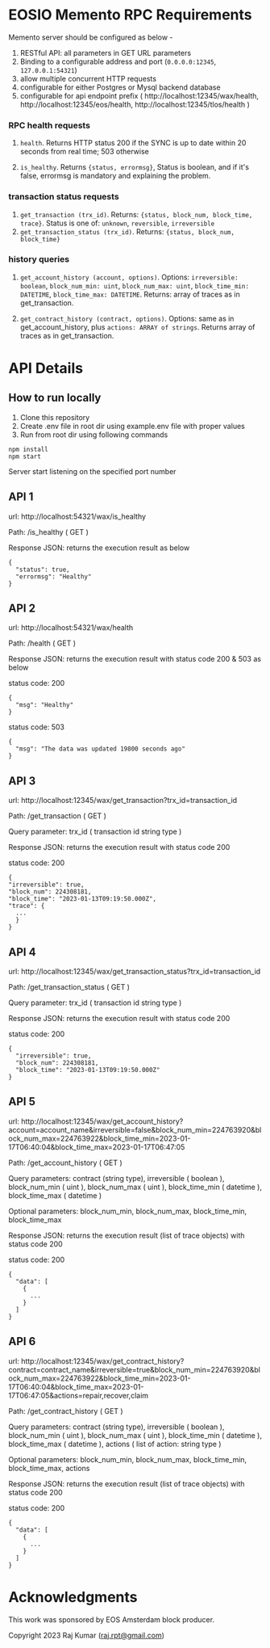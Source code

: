 # EOSIO Memento RPC Requirements

Memento server should be configured as below -

1. RESTful API: all parameters in GET URL parameters
2. Binding to a configurable address and port (`0.0.0.0:12345`, `127.0.0.1:54321`)
3. allow multiple concurrent HTTP requests
4. configurable for either Postgres or Mysql backend database
5. configurable for api endpoint prefix ( http://localhost:12345/wax/health, http://localhost:12345/eos/health, http://localhost:12345/tlos/health )

### RPC health requests

1. `health`. Returns HTTP status 200 if the SYNC is up to date within 20 seconds from real time; 503 otherwise

2. `is_healthy`. Returns `{status, errormsg}`, Status is boolean, and if it's false, errormsg is mandatory and explaining the problem.

### transaction status requests

1. `get_transaction (trx_id)`. Returns: `{status, block_num, block_time, trace}`. Status is one of: `unknown`, `reversible`, `irreversible`
2. `get_transaction_status (trx_id)`. Returns: `{status, block_num, block_time}`

### history queries

1. `get_account_history (account, options)`. Options: `irreversible: boolean`, `block_num_min: uint`,
`block_num_max: uint`, `block_time_min: DATETIME`, `block_time_max: DATETIME`. Returns: array of traces as in get_transaction.

2. `get_contract_history (contract, options)`. Options: same as in get_account_history, plus `actions: ARRAY of strings`.
Returns array of traces as in get_transaction.

# API Details

## How to run locally

1. Clone this repository
1. Create .env file in root dir using example.env file with proper values
1. Run from root dir using following commands

```
npm install
npm start

```

Server start listening on the specified port number

## API 1
url: http://localhost:54321/wax/is_healthy

Path: /is_healthy ( GET )

Response JSON: returns the execution result as below

```
{
  "status": true,
  "errormsg": "Healthy"
}
```

## API 2
url: http://localhost:54321/wax/health

Path: /health ( GET )

Response JSON: returns the execution result with status code 200 & 503 as below

status code: 200

```
{
  "msg": "Healthy"
}
```

status code: 503

```
{
  "msg": "The data was updated 19800 seconds ago"
}
```

## API 3
url: http://localhost:12345/wax/get_transaction?trx_id=transaction_id

Path: /get_transaction ( GET )

Query parameter: trx_id ( transaction id string type )

Response JSON: returns the execution result with status code 200

status code: 200

```
{
"irreversible": true,
"block_num": 224308181,
"block_time": "2023-01-13T09:19:50.000Z",
"trace": {
  ...
  }
}
```

## API 4
url: http://localhost:12345/wax/get_transaction_status?trx_id=transaction_id

Path: /get_transaction_status ( GET )

Query parameter: trx_id ( transaction id string type )

Response JSON: returns the execution result with status code 200

status code: 200

```
{
  "irreversible": true,
  "block_num": 224308181,
  "block_time": "2023-01-13T09:19:50.000Z"
}
```

## API 5
url: http://localhost:12345/wax/get_account_history?account=account_name&irreversible=false&block_num_min=224763920&block_num_max=224763922&block_time_min=2023-01-17T06:40:04&block_time_max=2023-01-17T06:47:05

Path: /get_account_history ( GET )

Query parameters: contract (string type), irreversible ( boolean ), block_num_min ( uint ), block_num_max ( uint ), block_time_min ( datetime ), block_time_max ( datetime )

Optional parameters: block_num_min, block_num_max, block_time_min, block_time_max

Response JSON: returns the execution result (list of trace objects) with status code 200

status code: 200

```
{
  "data": [
    {
      ...
    }
  ]
}
```

## API 6
url: http://localhost:12345/wax/get_contract_history?contract=contract_name&irreversible=true&block_num_min=224763920&block_num_max=224763922&block_time_min=2023-01-17T06:40:04&block_time_max=2023-01-17T06:47:05&actions=repair,recover,claim

Path: /get_contract_history ( GET )

Query parameters: contract (string type), irreversible ( boolean ), block_num_min ( uint ), block_num_max ( uint ), block_time_min ( datetime ), block_time_max ( datetime ), actions ( list of action: string type )

Optional parameters: block_num_min, block_num_max, block_time_min, block_time_max, actions

Response JSON: returns the execution result (list of trace objects) with status code 200

status code: 200

```
{
  "data": [
    {
      ...
    }
  ]
}
```

# Acknowledgments
This work was sponsored by EOS Amsterdam block producer.

Copyright 2023 Raj Kumar (raj.rpt@gmail.com)
